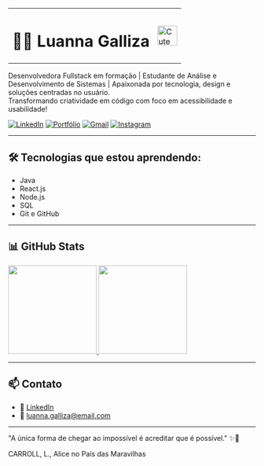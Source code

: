 <table>
  <tr>
    <td><h1>🧝‍♀️ Luanna Galliza</h1></td>
    <td><img src="https://media.tenor.com/NH0KMQwXwUEAAAAi/white-dog-smile.gif" width="40" alt="Cute Wolf-like Dog" /></td>
  </tr>
</table>

Desenvolvedora Fullstack em formação | Estudante de Análise e Desenvolvimento de Sistemas | Apaixonada por tecnologia, design e soluções centradas no usuário.  
Transformando criatividade em código com foco em acessibilidade e usabilidade!

[![LinkedIn](https://img.shields.io/badge/-LinkedIn-blue?style=flat-square&logo=Linkedin&logoColor=white)](https://www.linkedin.com/in/luannagalliza/)
[![Portfólio](https://img.shields.io/badge/-Portfólio-black?style=flat-square&logo=github)](https://github.com/luanna-galliza)
[![Gmail](https://img.shields.io/badge/-Gmail-c14438?style=flat-square&logo=Gmail&logoColor=white)](mailto:luanna.galliza@gmail.com)
[![Instagram](https://img.shields.io/badge/-Instagram-E4405F?style=flat-square&logo=Instagram&logoColor=white)](https://instagram.com/luagalliza)

---

## 🛠️ Tecnologias que estou aprendendo:

- Java  
- React.js  
- Node.js  
- SQL  
- Git e GitHub  

---

## 📊 GitHub Stats

<div>
  <a href="https://github.com/luanna-galliza" target="_blank" rel="noopener noreferrer">
    <img height="180em" src="https://github-readme-stats.vercel.app/api?username=luanna-galliza&show_icons=true&theme=tokyonight&include_all_commits=true&count_private=true" />
    <img height="180em" src="https://github-readme-stats.vercel.app/api/top-langs/?username=luanna-galliza&layout=compact&langs_count=16&theme=tokyonight" />
  </a>
</div>

---

## 📫 Contato

- 💼 [LinkedIn](https://www.linkedin.com/in/luannagr/)
- 📧 luanna.galliza@email.com

---

"A única forma de chegar ao impossível é acreditar que é possível." ✨🚀
    
  CARROLL, L., Alice no País das Maravilhas 

